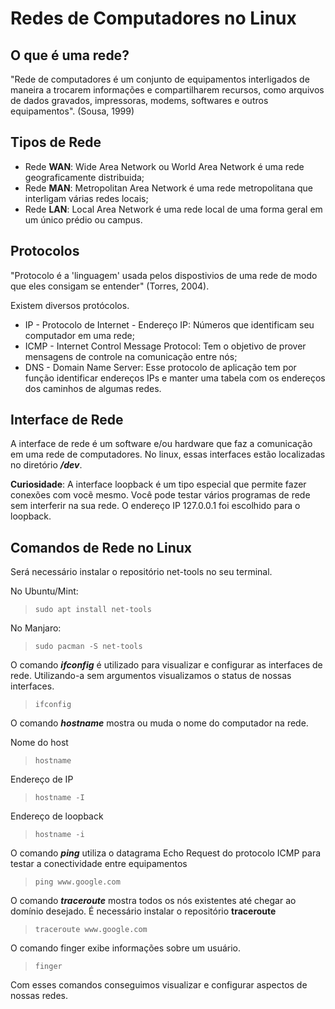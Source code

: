 # Redes de Computadores no Linux

## O que é uma rede?

"Rede de computadores é um conjunto de equipamentos interligados de maneira a trocarem informações e compartilharem recursos, como arquivos de dados gravados, impressoras, modems, softwares e outros equipamentos". (Sousa, 1999)

## Tipos de Rede

* Rede **WAN**: Wide Area Network ou World Area Network é uma rede geograficamente distribuida;
* Rede **MAN**: Metropolitan Area Network é uma rede metropolitana que interligam várias redes locais;
* Rede **LAN**: Local Area Network é uma rede local de uma forma geral em um único prédio ou campus.

## Protocolos

"Protocolo é a 'linguagem' usada pelos dispostivios de uma rede de modo que eles consigam se entender" (Torres, 2004).

Existem diversos protócolos. 

* IP - Protocolo de Internet - Endereço IP: Números que identificam seu computador em uma rede;
* ICMP - Internet Control Message Protocol: Tem o objetivo de prover mensagens de controle na comunicação entre nós;
* DNS - Domain Name Server: Esse protocolo de aplicação tem por função identificar endereços IPs e manter uma tabela com os endereços dos caminhos de algumas redes.

## Interface de Rede

A interface de rede é um software e/ou hardware que faz a comunicação em uma rede de computadores. No linux, essas interfaces estão localizadas no diretório ***/dev***.

**Curiosidade**: A interface loopback é um tipo especial que permite fazer conexões com vocẽ mesmo. Você pode testar vários programas de rede sem interferir na sua rede. O endereço IP 127.0.0.1 foi escolhido para o loopback.

## Comandos de Rede no Linux

Será necessário instalar o repositório net-tools no seu terminal.

No Ubuntu/Mint:
> ```sudo apt install net-tools```

No Manjaro:
> ```sudo pacman -S net-tools```

O comando ***ifconfig*** é utilizado para visualizar e configurar as interfaces de rede. Utilizando-a sem argumentos visualizamos o status de nossas interfaces.

> ```ifconfig```

O comando ***hostname*** mostra ou muda o nome do computador na rede.

Nome do host
> ```hostname```

Endereço de IP
> ```hostname -I```

Endereço de loopback
> ```hostname -i```

O comando ***ping*** utiliza o datagrama Echo Request do protocolo ICMP para testar a conectividade entre equipamentos

> ```ping www.google.com```

O comando ***traceroute*** mostra todos os nós existentes até chegar ao domínio desejado. É necessário instalar o repositório **traceroute**

> ```traceroute www.google.com```

O comando finger exibe informações sobre um usuário.

> ```finger```

Com esses comandos conseguimos visualizar e configurar aspectos de nossas redes.